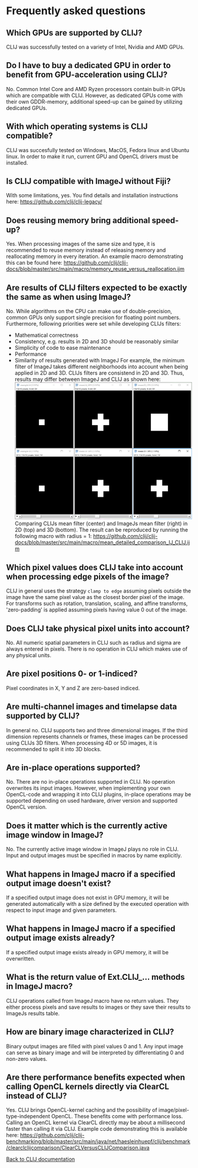# Frequently asked questions

## Which GPUs are supported by CLIJ?
CLIJ was successfully tested on a variety of Intel, Nvidia and AMD GPUs.

## Do I have to buy a dedicated GPU in order to benefit from GPU-acceleration using CLIJ?
No. Common Intel Core and AMD Ryzen processors contain built-in GPUs which are compatible with CLIJ. However, as dedicated GPUs come with their own GDDR-memory, additional speed-up can be gained by utilizing dedicated GPUs.

## With which operating systems is CLIJ compatible?
CLIJ was succesfully tested on Windows, MacOS, Fedora linux and Ubuntu linux. In order to make it run, current GPU and OpenCL drivers must be installed.

## Is CLIJ compatible with ImageJ without Fiji?
With some limitations, yes. You find details and installation instructions here:
https://github.com/clij/clij-legacy/

## Does reusing memory bring additional speed-up?
Yes. When processing images of the same size and type, it is recommended to reuse memory instead of releasing memory and reallocating memory in every iteration. An example macro demonstrating this can be found here:
https://github.com/clij/clij-docs/blob/master/src/main/macro/memory_reuse_versus_reallocation.ijm

## Are results of CLIJ filters expected to be exactly the same as when using ImageJ?
No. While algorithms on the CPU can make use of double-precision, common GPUs only support single precision for floating point numbers. Furthermore, following priorities were set while developing CLIJs filters:
* Mathematical correctness
* Consistency, e.g. results in 2D and 3D should be reasonably similar
* Simplicity of code to ease maintenance
* Performance
* Similarity of results generated with ImageJ
For example, the minimum filter of ImageJ takes different neighborhoods into account when being applied in 2D and 3D. CLIJs filters are consistend in 2D and 3D. Thus, results may differ between ImageJ and CLIJ as shown here:
![Image](images/mean_filter_comparison_r1.png)
Comparing CLIJs mean filter (center) and ImageJs mean filter (right) in 2D (top) and 3D (bottom). The result can be reproduced by running the following macro with radius = 1:
https://github.com/clij/clij-docs/blob/master/src/main/macro/mean_detailed_comparison_IJ_CLIJ.ijm

## Which pixel values does CLIJ take into account when processing edge pixels of the image?
CLIJ in general uses the strategy `clamp to edge` assuming pixels outside the image have the same pixel value as the closest border pixel of the image. For transforms such as rotation, translation, scaling, and affine transforms, 'zero-padding' is applied assuming pixels having value 0 out of the image.

## Does CLIJ take physical pixel units into account?
No. All numeric spatial parameters in CLIJ such as radius and sigma are always entered in pixels. There is no operation in CLIJ which makes use of any physical units.

## Are pixel positions 0- or 1-indiced?
Pixel coordinates in X, Y and Z are zero-based indiced.

## Are multi-channel images and timelapse data supported by CLIJ?
In general no. CLIJ supports two and three dimensional images. If the third dimension represents channels or frames, these images can be processed using CLIJs 3D filters. When processing 4D or 5D images, it is recommended to split it into 3D blocks.

## Are in-place operations supported?
No. There are no in-place operations supported in CLIJ. No operation overwrites its input images. However, when implementing your own OpenCL-code and wrapping it into CLIJ plugins, in-place operations may be supported depending on used hardware, driver version and supported OpenCL version.

## Does it matter which is the currently active image window in ImageJ?
No. The currently active image window in ImageJ plays no role in CLIJ. Input and output images must be specified in macros by name explicitly.

## What happens in ImageJ macro if a specified output image doesn't exist?
If a specified output image does not exist in GPU memory, it will be generated automatically with a size defined by the executed operation with respect to input image and given parameters.

## What happens in ImageJ macro if a specified output image exists already?
If a specified output image exists already in GPU memory, it will be overwritten.

## What is the return value of Ext.CLIJ_... methods in ImageJ macro?
CLIJ operations called from ImageJ macro have no return values. They either process pixels and save results to images or they save their results to ImageJs results table.

## How are binary image characterized in CLIJ?
Binary output images are filled with pixel values 0 and 1. Any input image can serve as binary image and will be interpreted by differentiating 0 and non-zero values.

## Are there performance benefits expected when calling OpenCL kernels directly via ClearCL instead of CLIJ?
Yes. CLIJ brings OpenCL-kernel caching and the possibility of image/pixel-type-independent OpenCL. These benefits come with performance loss. Calling an OpenCL kernel via ClearCL directly may be about a millisecond faster than calling it via CLIJ. Example code demonstrating this is available here:
https://github.com/clij/clij-benchmarking/blob/master/src/main/java/net/haesleinhuepf/clij/benchmark/clearclclijcomparison/ClearCLVersusCLIJComparison.java


[Back to CLIJ documentation](https://clij.github.io/)


